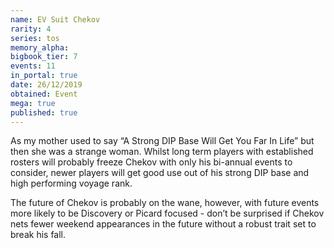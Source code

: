 ```yaml
---
name: EV Suit Chekov
rarity: 4
series: tos
memory_alpha:
bigbook_tier: 7
events: 11
in_portal: true
date: 26/12/2019
obtained: Event
mega: true
published: true
---
```


As my mother used to say “A Strong DIP Base Will Get You Far In Life” but then she was a strange woman. Whilst long term players with established rosters will probably freeze Chekov with only his bi-annual events to consider, newer players will get good use out of his strong DIP base and high performing voyage rank.

The future of Chekov is probably on the wane, however, with future events more likely to be Discovery or Picard focused - don’t be surprised if Chekov nets fewer weekend appearances in the future without a robust trait set to break his fall.
